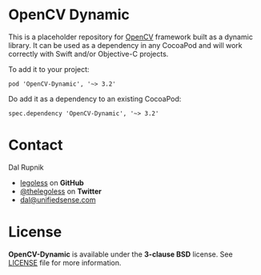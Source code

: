# OpenCV Dynamic

This is a placeholder repository for [OpenCV](http://opencv.org) framework built as a dynamic library. It can be used as a dependency in any CocoaPod and will work correctly with Swift and/or Objective-C projects.

To add it to your project:

`pod 'OpenCV-Dynamic', '~> 3.2'`

Do add it as a dependency to an existing CocoaPod:

`spec.dependency 'OpenCV-Dynamic', '~> 3.2'`

Contact
======

Dal Rupnik

- [legoless](https://github.com/legoless) on **GitHub**
- [@thelegoless](https://twitter.com/thelegoless) on **Twitter**
- [dal@unifiedsense.com](mailto:dal@unifiedsense.com)

License
======

**OpenCV-Dynamic** is available under the **3-clause BSD** license. See [LICENSE](https://github.com/Legoless/OpenCV-Dynamic/blob/master/LICENSE) file for more information.
